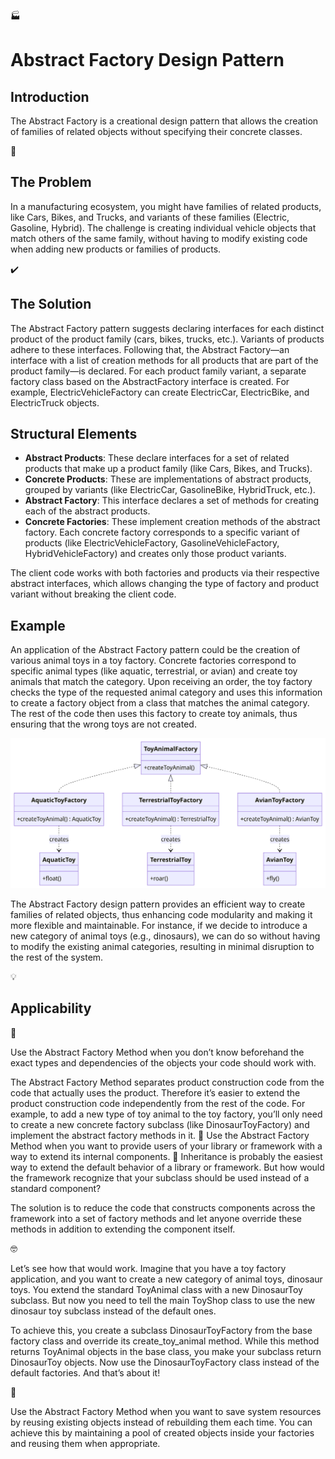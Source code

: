 :factory: 
# Abstract Factory Design Pattern

## Introduction

The Abstract Factory is a creational design pattern that allows the creation of families of related objects without specifying their concrete classes.

:rotating_light: 
## The Problem

In a manufacturing ecosystem, you might have families of related products, like Cars, Bikes, and Trucks, and variants of these families (Electric, Gasoline, Hybrid). The challenge is creating individual vehicle objects that match others of the same family, without having to modify existing code when adding new products or families of products.

:heavy_check_mark:

## The Solution

The Abstract Factory pattern suggests declaring interfaces for each distinct product of the product family (cars, bikes, trucks, etc.). Variants of products adhere to these interfaces. Following that, the Abstract Factory—an interface with a list of creation methods for all products that are part of the product family—is declared.
For each product family variant, a separate factory class based on the AbstractFactory interface is created. For example, ElectricVehicleFactory can create ElectricCar, ElectricBike, and ElectricTruck objects.
## Structural Elements

- **Abstract Products**:  These declare interfaces for a set of related products that make up a product family (like Cars, Bikes, and Trucks).
- **Concrete Products**: These are implementations of abstract products, grouped by variants (like ElectricCar, GasolineBike, HybridTruck, etc.).
- **Abstract Factory**: This interface declares a set of methods for creating each of the abstract products.
- **Concrete Factories**: These implement creation methods of the abstract factory. Each concrete factory corresponds to a specific variant of products (like ElectricVehicleFactory, GasolineVehicleFactory, HybridVehicleFactory) and creates only those product variants.

The client code works with both factories and products via their respective abstract interfaces, which allows changing the type of factory and product variant without breaking the client code.
## Example

An application of the Abstract Factory pattern could be the creation of various animal toys in a toy factory. Concrete factories correspond to specific animal types (like aquatic, terrestrial, or avian) and create toy animals that match the category. Upon receiving an order, the toy factory checks the type of the requested animal category and uses this information to create a factory object from a class that matches the animal category. The rest of the code then uses this factory to create toy animals, thus ensuring that the wrong toys are not created.

![Abstract Factory](../../assets/abstract_factory.png)


The Abstract Factory design pattern provides an efficient way to create families of related objects, thus enhancing code modularity and making it more flexible and maintainable. For instance, if we decide to introduce a new category of animal toys (e.g., dinosaurs), we can do so without having to modify the existing animal categories, resulting in minimal disruption to the rest of the system.

:bulb:
## Applicability
:rocket:

Use the Abstract Factory Method when you don’t know beforehand the exact types and dependencies of the objects your code should work with.

The Abstract Factory Method separates product construction code from the code that actually uses the product. Therefore it’s easier to extend the product construction code independently from the rest of the code.
For example, to add a new type of toy animal to the toy factory, you’ll only need to create a new concrete factory subclass (like DinosaurToyFactory) and implement the abstract factory methods in it.
:rocket:
Use the Abstract Factory Method when you want to provide users of your library or framework with a way to extend its internal components.
:brain:
Inheritance is probably the easiest way to extend the default behavior of a library or framework. But how would the framework recognize that your subclass should be used instead of a standard component?

The solution is to reduce the code that constructs components across the framework into a set of factory methods and let anyone override these methods in addition to extending the component itself.

:nerd_face:

Let’s see how that would work. Imagine that you have a toy factory application, and you want to create a new category of animal toys, dinosaur toys. You extend the standard ToyAnimal class with a new DinosaurToy subclass. But now you need to tell the main ToyShop class to use the new dinosaur toy subclass instead of the default ones.

To achieve this, you create a subclass DinosaurToyFactory from the base factory class and override its create_toy_animal method. While this method returns ToyAnimal objects in the base class, you make your subclass return DinosaurToy objects. Now use the DinosaurToyFactory class instead of the default factories. And that’s about it!

:dart:

Use the Abstract Factory Method when you want to save system resources by reusing existing objects instead of rebuilding them each time. You can achieve this by maintaining a pool of created objects inside your factories and reusing them when appropriate.

